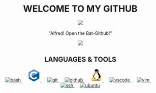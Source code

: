 <div align="center">

<h1>WELCOME TO MY GITHUB</h1>

![](https://media.tenor.com/tHss08AyS24AAAAC/batman-the-dark-knight.gif)

<p>"Alfred! Open the Bat-Github!"</p>

![](https://komarev.com/ghpvc/?username=lanceleau02&color=grey)

<h2>LANGUAGES & TOOLS</h2>

<p>

<a href="https://www.gnu.org/software/bash/" target="_blank"> <img src="https://upload.wikimedia.org/wikipedia/commons/thumb/4/4b/Bash_Logo_Colored.svg/1200px-Bash_Logo_Colored.svg.png" title="Bash" alt="bash" width="40" height="40"/> </a>
&emsp;
<a href="https://www.cprogramming.com/" target="_blank"> <img src="https://raw.githubusercontent.com/devicons/devicon/master/icons/c/c-original.svg" title="C" alt="c" width="40" height="40"/> </a>
&emsp;
<a href="https://git-scm.com/" target="_blank"> <img src="https://www.vectorlogo.zone/logos/git-scm/git-scm-icon.svg" title="Git" alt="git" width="40" height="40"/> </a>
&emsp;
<a href="https://github.com" target="_blank"> <img src="https://upload.wikimedia.org/wikipedia/commons/9/91/Octicons-mark-github.svg" title="Github" alt="github" width="40" height="40"/> </a>
&emsp;
<a href="https://www.linux.org/" target="_blank"> <img src="https://raw.githubusercontent.com/devicons/devicon/master/icons/linux/linux-original.svg" title="Linux" alt="linux" width="40" height="40"/> </a>
&emsp;
<a href="https://code.visualstudio.com/" target="_blank"> <img src="https://upload.wikimedia.org/wikipedia/commons/thumb/9/9a/Visual_Studio_Code_1.35_icon.svg/768px-Visual_Studio_Code_1.35_icon.svg.png" title="Visual Studio Code" alt="vscode" width="40" height="40"/> </a>
&emsp;
<a href="https://www.vim.org/" target="_blank"> <img src="https://upload.wikimedia.org/wikipedia/commons/thumb/9/9f/Vimlogo.svg/1022px-Vimlogo.svg.png" title="Vim" alt="vim" width="40" height="40"/> </a>
&emsp;
<a href="https://fr.wikipedia.org/wiki/Secure_Shell" target="_blank"> <img src="https://cdn.iconscout.com/icon/free/png-256/free-ssh-3-1174994.png" title="SSH" alt="ssh" width="40" height="40"/> </a>
&emsp;
<a href="https://ubuntu.com" target="_blank"> <img src="https://upload.wikimedia.org/wikipedia/commons/9/9e/UbuntuCoF.svg" title="Ubuntu" alt="ubuntu" width="40" height="40"/> </a>

</p>

</div>
